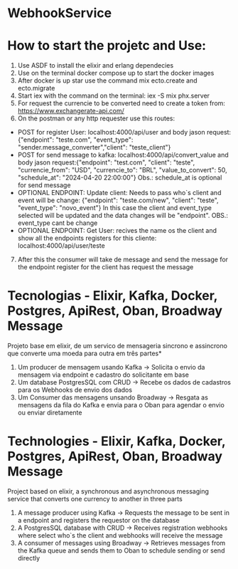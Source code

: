 # WebhookService

# How to start the projetc and Use:
1. Use ASDF to install the elixir and erlang dependecies
2. Use on the terminal docker compose up to start the docker images
3. After docker is up star use the command mix ecto.create and ecto.migrate
5. Start iex with the command on the terminal: iex -S mix phx.server
6. For request the currencie to be converted need to create a token from:
  https://www.exchangerate-api.com/
7. On the postman or any http requester use this routes: 
  - POST for register User: localhost:4000/api/user and body jason request: {"endpoint": "teste.com", "event_type": "sender.message_converter","client": "teste_client"}
  - POST for send message to kafka: localhost:4000/api/convert_value and body jason request:{"endpoint": "test.com", "client": "teste", "currencie_from": "USD", "currencie_to": "BRL", "value_to_convert": 50, "schedule_at": "2024-04-20 22:00:00"} Obs.: schedule_at is optional for send message
  - OPTIONAL ENDPOINT: Update client: Needs to pass who`s client and event will be change: {"endpoint": "teste.com/new", "client": "teste", "event_type": "novo_event"} In this case the client and event_type selected will be updated and the data changes will be "endpoint". OBS.: event_type cant be change
  - OPTIONAL ENDPOINT: Get User: recives the name os the client and show all the endpoints registers for this cliente: localhost:4000/api/user/teste
7. After this the consumer will take de message and send the message for the endpoint register for the client has request the message

# Tecnologias - Elixir, Kafka, Docker, Postgres, ApiRest, Oban, Broadway Message
Projeto base em elixir, de um servico de mensageria sincrono e assincrono que converte uma moeda para outra em três partes*
1. Um producer de mensagem usando Kafka -> Solicita o envio da mensagem via endpoint e cadastro do solicitante em base
2. Um database PostgresSQL com CRUD -> Recebe os dados de cadastros para os Webhooks de envio dos dados
3. Um Consumer das mensagens unsando Broadway -> Resgata as mensagens da fila do Kafka e envia para o Oban para agendar o envio ou enviar diretamente

# Technologies - Elixir, Kafka, Docker, Postgres, ApiRest, Oban, Broadway Message
Project based on elixir, a synchronous and asynchronous messaging service that converts one currency to another in three parts
1. A message producer using Kafka -> Requests the message to be sent in a endpoint and registers the requestor on the database
2. A PostgresSQL database with CRUD -> Receives registration webhooks where select who`s the client and webhooks will receive the message
3. A consumer of messages using Broadway -> Retrieves messages from the Kafka queue and sends them to Oban to schedule sending or send directly

